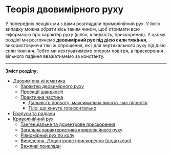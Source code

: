 # Теорiя двовимiрного руху

У попереднiх лекцiях ми з вами розглядали прямолiнiйний рух. У його випадку можна обрати вiсь таким чином, щоб отримати всю iнформацiю про характер руху (шлях, швидкiсть, прискорення). У цьому розділі ми розглянемо <strong>двовимiрний рух пiд дiєю сили тяжіння</strong>, використовуючи такі ж спрощення, як і для вертикального руху пiд дiєю сили тяжіння. Тобто ми нехтуватимемо опором повiтря, а прискорення вiльного падіння вважатимемо за константу.

<hr>

**Зміст розділу:**
* [Двовимірна кінематика](1teorya_dvovimrnogo_ruhu.md)
  * [Характер двовимірного руху](2harakter_dvovimrnogo_ruhu.md)
  * [Проекції швидкості](3proekts_shvidkost.md)
  * [Практична частина](4praktichna_chastina.md)
    * [Дальнiсть польоту, максимальна висота, час пiдняття](5dalnst_polotu,_maksimalna_visota,_chas_padnnya.md)
    * [Тіло, що кинуте горизонтально](6tilo,_scho_kinute_gorizontalno.md)
 * [Градуси та радіани](7gradusi_ta_radani.md)
 * [Криволінійний рух](8krivolninii_ruh.md)
   * [Тангенціальне та доцентрове прискорення](9tangentsalne_ta_dotsentrove_priskorennya.md)
   * [Загальна характеристика криволінійного руху](10zagalna_harakteristika_krivolninogo_ruhu.md)
   * [Рівномірний рух по колу](11rvnomrnii_ruh_po_kolu.md)
   * [Виведення. Доцентрове прискорення (додатково)](12vivedennya_dotsentrove_priskorennya_dodatkovo.md)
   * [Важливі приклади](13vazhliv_prikladi.md)